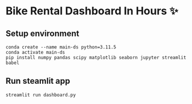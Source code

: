# Bike Rental Dashboard In Hours ✨

## Setup environment
```
conda create --name main-ds python=3.11.5
conda activate main-ds
pip install numpy pandas scipy matplotlib seaborn jupyter streamlit babel
```

## Run steamlit app
```
streamlit run dashboard.py
```

